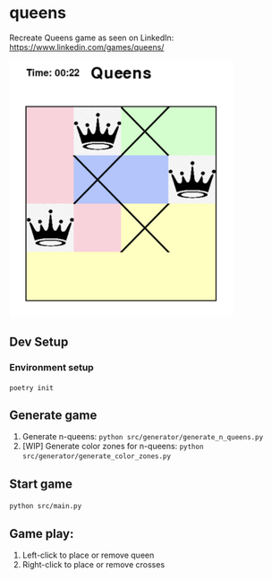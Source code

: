 # queens
Recreate Queens game as seen on LinkedIn: https://www.linkedin.com/games/queens/

<img src="assets/images/queens_game_v1.png" width="400" height="460" alt="Queens Game Screenshot">


## Dev Setup
### Environment setup
`poetry init`


## Generate game
1. Generate n-queens: `python src/generator/generate_n_queens.py`
2. [WIP] Generate color zones for n-queens: `python src/generator/generate_color_zones.py`


## Start game
`python src/main.py`


## Game play:
1. Left-click to place or remove queen
2. Right-click to place or remove crosses


